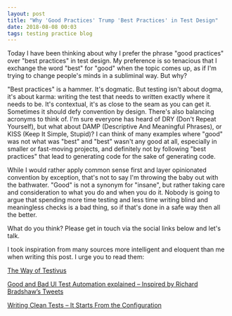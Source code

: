 ```yaml
---
layout: post
title: "Why 'Good Practices' Trump 'Best Practices' in Test Design"
date: 2018-08-08 00:03
tags: testing practice blog
---
```


Today I have been thinking about why I prefer the phrase "good practices" over "best practices" in test design. My preference is so tenacious that I exchange the word "best" for "good" when the topic comes up, as if I'm trying to change people's minds in a subliminal way. But why?

"Best practices" is a hammer. It's dogmatic. But testing isn't about dogma, it's about karma: writing the test that needs to written exactly where it needs to be. It's contextual, it's as close to the seam as you can get it. Sometimes it should defy convention by design. There's also balancing acronyms to think of. I'm sure everyone has heard of DRY (Don't Repeat Yourself), but what about DAMP (Descriptive And Meaningful Phrases), or KISS (Keep It Simple, Stupid)? I can think of many examples where "good" was not what was "best" and "best" wasn't any good at all, especially in smaller or fast-moving projects, and definitely not by following "best practices" that lead to generating code for the sake of generating code.

While I would rather apply common sense first and layer opinionated convention by exception, that's not to say I'm throwing the baby out with the bathwater. "Good" is not a synonym for "insane", but rather taking care and consideration to what you do and when you do it. Nobody is going to argue that spending more time testing and less time writing blind and meaningless checks is a bad thing, so if that's done in a safe way then all the better.

What do you think? Please get in touch via the social links below and let's talk.

I took inspiration from many sources more intelligent and eloquent than me when writing this post. I urge you to read them:

[The Way of Testivus](https://web.archive.org/web/20170908010541/http://www.agitar.com/downloads/TheWayOfTestivus.pdf)

[Good and Bad UI Test Automation explained – Inspired by Richard Bradshaw’s Tweets](https://web.archive.org/web/20210802122202/https://www.kenst.com/2018/06/good-and-bad-ui-test-automation-explained-inspired-by-richard-bradshaws-tweets/)

[Writing Clean Tests – It Starts From the Configuration](https://web.archive.org/web/20220514060849/https://www.petrikainulainen.net/programming/testing/writing-clean-tests-it-starts-from-the-configuration/)
